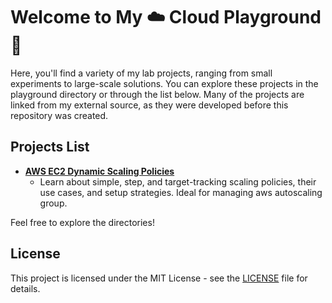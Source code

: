 # Welcome to My ☁️ Cloud Playground 🚀

Here, you'll find a variety of my lab projects, ranging from small experiments to large-scale solutions. You can explore these projects in the playground directory or through the list below. Many of the projects are linked from my external source, as they were developed before this repository was created.
## Projects List

- **[AWS EC2 Dynamic Scaling Policies](src/aws-autoscale-dynamic-scaling-policies/)**
  - Learn about simple, step, and target-tracking scaling policies, their use cases, and setup strategies. Ideal for managing aws autoscaling group.

Feel free to explore the directories!

## License

This project is licensed under the MIT License - see the [LICENSE](LICENSE) file for details.
